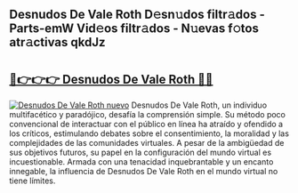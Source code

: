## Desnudos De Vale Roth D𝚎sn𝚞dos filtr𝚊dos - Parts-emW Vid𝚎os filtr𝚊dos - N𝚞evas f𝚘tos atr𝚊ctivas qkdJz

# <h2><a href="http://mb8ux0.tromn.icu/?c=Desnudos+De+Vale+Roth">🔗👉👉👉 Desnudos De Vale Roth 🔗🔗</a></h2>

[![Desnudos De Vale Roth nuevo](https://i.imgur.com/pEAQMta.gif)](http://mb8ux0.tromn.icu/?c=Desnudos+De+Vale+Roth)
Desnudos De Vale Roth, un individuo multifacético y paradójico, desafía la comprensión simple. Su método poco convencional de interactuar con el público en línea ha atraído y ofendido a los críticos, estimulando debates sobre el consentimiento, la moralidad y las complejidades de las comunidades virtuales. A pesar de la ambigüedad de sus objetivos futuros, su papel en la configuración del mundo virtual es incuestionable. Armada con una tenacidad inquebrantable y un encanto innegable, la influencia de Desnudos De Vale Roth en el mundo virtual no tiene límites.
